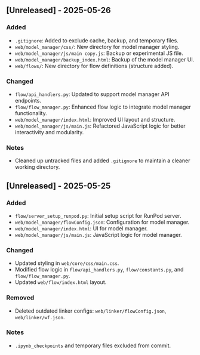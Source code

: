 ## [Unreleased] - 2025-05-26

### Added
- `.gitignore`: Added to exclude cache, backup, and temporary files.
- `web/model_manager/css/`: New directory for model manager styling.
- `web/model_manager/js/main copy.js`: Backup or experimental JS file.
- `web/model_manager/backup_index.html`: Backup of the model manager UI.
- `web/flows/`: New directory for flow definitions (structure added).

### Changed
- `flow/api_handlers.py`: Updated to support model manager API endpoints.
- `flow/flow_manager.py`: Enhanced flow logic to integrate model manager functionality.
- `web/model_manager/index.html`: Improved UI layout and structure.
- `web/model_manager/js/main.js`: Refactored JavaScript logic for better interactivity and modularity.

### Notes
- Cleaned up untracked files and added `.gitignore` to maintain a cleaner working directory.



## [Unreleased] - 2025-05-25

### Added
- `flow/server_setup_runpod.py`: Initial setup script for RunPod server.
- `web/model_manager/flowConfig.json`: Configuration for model manager.
- `web/model_manager/index.html`: UI for model manager.
- `web/model_manager/js/main.js`: JavaScript logic for model manager.

### Changed
- Updated styling in `web/core/css/main.css`.
- Modified flow logic in `flow/api_handlers.py`, `flow/constants.py`, and `flow/flow_manager.py`.
- Updated `web/flow/index.html` layout.

### Removed
- Deleted outdated linker configs: `web/linker/flowConfig.json`, `web/linker/wf.json`.

### Notes
- `.ipynb_checkpoints` and temporary files excluded from commit.
